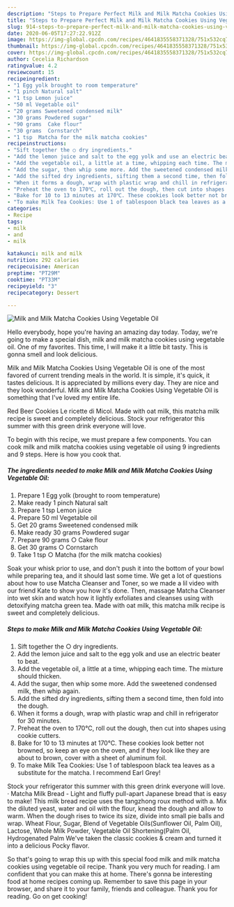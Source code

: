 ```yaml
---
description: "Steps to Prepare Perfect Milk and Milk Matcha Cookies Using Vegetable Oil"
title: "Steps to Prepare Perfect Milk and Milk Matcha Cookies Using Vegetable Oil"
slug: 914-steps-to-prepare-perfect-milk-and-milk-matcha-cookies-using-vegetable-oil
date: 2020-06-05T17:27:22.912Z
image: https://img-global.cpcdn.com/recipes/4641835558371328/751x532cq70/milk-and-milk-matcha-cookies-using-vegetable-oil-recipe-main-photo.jpg
thumbnail: https://img-global.cpcdn.com/recipes/4641835558371328/751x532cq70/milk-and-milk-matcha-cookies-using-vegetable-oil-recipe-main-photo.jpg
cover: https://img-global.cpcdn.com/recipes/4641835558371328/751x532cq70/milk-and-milk-matcha-cookies-using-vegetable-oil-recipe-main-photo.jpg
author: Cecelia Richardson
ratingvalue: 4.2
reviewcount: 15
recipeingredient:
- "1 Egg yolk brought to room temperature"
- "1 pinch Natural salt"
- "1 tsp Lemon juice"
- "50 ml Vegetable oil"
- "20 grams Sweetened condensed milk"
- "30 grams Powdered sugar"
- "90 grams  Cake flour"
- "30 grams  Cornstarch"
- "1 tsp  Matcha for the milk matcha cookies"
recipeinstructions:
- "Sift together the ○ dry ingredients."
- "Add the lemon juice and salt to the egg yolk and use an electric beater to beat."
- "Add the vegetable oil, a little at a time, whipping each time. The mixture should thicken."
- "Add the sugar, then whip some more. Add the sweetened condensed milk, then whip again."
- "Add the sifted dry ingredients, sifting them a second time, then fold into the dough."
- "When it forms a dough, wrap with plastic wrap and chill in refrigerator for 30 minutes."
- "Preheat the oven to 170℃, roll out the dough, then cut into shapes using cookie cutters."
- "Bake for 10 to 13 minutes at 170℃. These cookies look better not browned, so keep an eye on the oven, and if they look like they are about to brown, cover with a sheet of aluminum foil."
- "To make Milk Tea Cookies: Use 1 of tablespoon black tea leaves as a substitute for the matcha. I recommend Earl Grey!"
categories:
- Recipe
tags:
- milk
- and
- milk

katakunci: milk and milk 
nutrition: 292 calories
recipecuisine: American
preptime: "PT29M"
cooktime: "PT33M"
recipeyield: "3"
recipecategory: Dessert

---
```



![Milk and Milk Matcha Cookies Using Vegetable Oil](https://img-global.cpcdn.com/recipes/4641835558371328/751x532cq70/milk-and-milk-matcha-cookies-using-vegetable-oil-recipe-main-photo.jpg)

Hello everybody, hope you're having an amazing day today. Today, we're going to make a special dish, milk and milk matcha cookies using vegetable oil. One of my favorites. This time, I will make it a little bit tasty. This is gonna smell and look delicious.

Milk and Milk Matcha Cookies Using Vegetable Oil is one of the most favored of current trending meals in the world. It is simple, it's quick, it tastes delicious. It is appreciated by millions every day. They are nice and they look wonderful. Milk and Milk Matcha Cookies Using Vegetable Oil is something that I've loved my entire life.

Red Beer Cookies Le ricette di Micol. Made with oat milk, this matcha milk recipe is sweet and completely delicious. Stock your refrigerator this summer with this green drink everyone will love.


To begin with this recipe, we must prepare a few components. You can cook milk and milk matcha cookies using vegetable oil using 9 ingredients and 9 steps. Here is how you cook that.

<!--inarticleads1-->

##### The ingredients needed to make Milk and Milk Matcha Cookies Using Vegetable Oil:

1. Prepare 1 Egg yolk (brought to room temperature)
1. Make ready 1 pinch Natural salt
1. Prepare 1 tsp Lemon juice
1. Prepare 50 ml Vegetable oil
1. Get 20 grams Sweetened condensed milk
1. Make ready 30 grams Powdered sugar
1. Prepare 90 grams ○ Cake flour
1. Get 30 grams ○ Cornstarch
1. Take 1 tsp ○ Matcha (for the milk matcha cookies)


Soak your whisk prior to use, and don&#39;t push it into the bottom of your bowl while preparing tea, and it should last some time. We get a lot of questions about how to use Matcha Cleanser and Toner, so we made a lil video with our friend Kate to show you how it&#39;s done. Then, massage Matcha Cleanser into wet skin and watch how it lightly exfoliates and cleanses using with detoxifying matcha green tea. Made with oat milk, this matcha milk recipe is sweet and completely delicious. 

<!--inarticleads2-->

##### Steps to make Milk and Milk Matcha Cookies Using Vegetable Oil:

1. Sift together the ○ dry ingredients.
1. Add the lemon juice and salt to the egg yolk and use an electric beater to beat.
1. Add the vegetable oil, a little at a time, whipping each time. The mixture should thicken.
1. Add the sugar, then whip some more. Add the sweetened condensed milk, then whip again.
1. Add the sifted dry ingredients, sifting them a second time, then fold into the dough.
1. When it forms a dough, wrap with plastic wrap and chill in refrigerator for 30 minutes.
1. Preheat the oven to 170℃, roll out the dough, then cut into shapes using cookie cutters.
1. Bake for 10 to 13 minutes at 170℃. These cookies look better not browned, so keep an eye on the oven, and if they look like they are about to brown, cover with a sheet of aluminum foil.
1. To make Milk Tea Cookies: Use 1 of tablespoon black tea leaves as a substitute for the matcha. I recommend Earl Grey!


Stock your refrigerator this summer with this green drink everyone will love. · Matcha Milk Bread - Light and fluffy pull-apart Japanese bread that is easy to make! This milk bread recipe uses the tangzhong roux method with a. Mix the diluted yeast, water and oil with the flour, knead the dough and allow to warm. When the dough rises to twice its size, divide into small pie balls and wrap. Wheat Flour, Sugar, Blend of Vegetable Oils(Sunflower Oil, Palm Oil), Lactose, Whole Milk Powder, Vegetable Oil Shortening(Palm Oil, Hydrogenated Palm We&#39;ve taken the classic cookies &amp; cream and turned it into a delicious Pocky flavor. 

So that's going to wrap this up with this special food milk and milk matcha cookies using vegetable oil recipe. Thank you very much for reading. I am confident that you can make this at home. There's gonna be interesting food at home recipes coming up. Remember to save this page in your browser, and share it to your family, friends and colleague. Thank you for reading. Go on get cooking!
